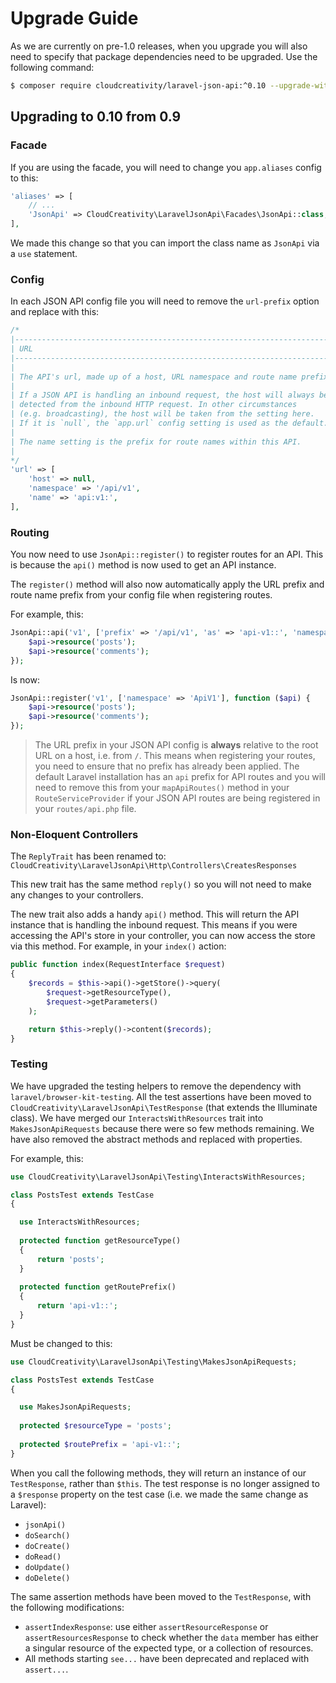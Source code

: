 # Upgrade Guide 

As we are currently on pre-1.0 releases, when you upgrade you will also need to specify that package
dependencies need to be upgraded. Use the following command:

```bash
$ composer require cloudcreativity/laravel-json-api:^0.10 --upgrade-with-dependencies
```

## Upgrading to 0.10 from 0.9

### Facade

If you are using the facade, you will need to change you `app.aliases` config to this:

```php
'aliases' => [
    // ...
    'JsonApi' => CloudCreativity\LaravelJsonApi\Facades\JsonApi::class,
],
```

We made this change so that you can import the class name as `JsonApi` via a `use` statement.

### Config

In each JSON API config file you will need to remove the `url-prefix` option and replace with this:

```php
/*
|--------------------------------------------------------------------------
| URL
|--------------------------------------------------------------------------
|
| The API's url, made up of a host, URL namespace and route name prefix.
|
| If a JSON API is handling an inbound request, the host will always be
| detected from the inbound HTTP request. In other circumstances
| (e.g. broadcasting), the host will be taken from the setting here.
| If it is `null`, the `app.url` config setting is used as the default.
|
| The name setting is the prefix for route names within this API.
|
*/
'url' => [
    'host' => null,
    'namespace' => '/api/v1',
    'name' => 'api:v1:',
],
```

### Routing

You now need to use `JsonApi::register()` to register routes for an API. This is because the `api()` method
is now used to get an API instance.

The `register()` method will also now automatically apply the URL prefix and route name prefix from your config 
file when registering routes.

For example, this:

```php
JsonApi::api('v1', ['prefix' => '/api/v1', 'as' => 'api-v1::', 'namespace' => 'ApiV1'], function ($api) {
    $api->resource('posts');
    $api->resource('comments');
});
```

Is now:

```php
JsonApi::register('v1', ['namespace' => 'ApiV1'], function ($api) {
    $api->resource('posts');
    $api->resource('comments');
});
```

> The URL prefix in your JSON API config is **always** relative to the root URL on a host, i.e. from `/`. 
This means when registering your routes, you need to ensure that no prefix has already been applied. The default
Laravel installation has an `api` prefix for API routes and you will need to remove this from your `mapApiRoutes()`
method in your `RouteServiceProvider` if your JSON API routes are being registered in your `routes/api.php` file.

### Non-Eloquent Controllers

The `ReplyTrait` has been renamed to:
`CloudCreativity\LaravelJsonApi\Http\Controllers\CreatesResponses`

This new trait has the same method `reply()` so you will not need to make any changes to your controllers.

The new trait also adds a handy `api()` method. This will return the API instance that is handling the inbound request.
This means if you were accessing the API's store in your controller, you can now access the store via this method. 
For example, in your `index()` action:

```php
public function index(RequestInterface $request)
{
    $records = $this->api()->getStore()->query(
        $request->getResourceType(),
        $request->getParameters()
    );

    return $this->reply()->content($records);
}
```

### Testing

We have upgraded the testing helpers to remove the dependency with `laravel/browser-kit-testing`. All the test
assertions have been moved to `CloudCreativity\LaravelJsonApi\TestResponse` (that extends the Illuminate class).
We have merged our `InteractsWithResources` trait into `MakesJsonApiRequests` because there were so few methods 
remaining. We have also removed the abstract methods and replaced with properties.

For example, this:

```php
use CloudCreativity\LaravelJsonApi\Testing\InteractsWithResources;

class PostsTest extends TestCase
{

  use InteractsWithResources;
  
  protected function getResourceType()
  {
      return 'posts';
  }
  
  protected function getRoutePrefix()
  {
      return 'api-v1::';
  }
}
```

Must be changed to this:

```php
use CloudCreativity\LaravelJsonApi\Testing\MakesJsonApiRequests;

class PostsTest extends TestCase
{

  use MakesJsonApiRequests;
  
  protected $resourceType = 'posts';
  
  protected $routePrefix = 'api-v1::';
}
```

When you call the following methods, they will return an instance of our `TestResponse`, rather than `$this`. The
test response is no longer assigned to a `$response` property on the test case (i.e. we made the same change as
Laravel):

- `jsonApi()`
- `doSearch()`
- `doCreate()`
- `doRead()`
- `doUpdate()`
- `doDelete()`

The same assertion methods have been moved to the `TestResponse`, with the following modifications:

- `assertIndexResponse`: use either `assertResourceResponse` or `assertResourcesResponse` to check whether the
`data` member has either a singular resource of the expected type, or a collection of resources.
- All methods starting `see...` have been deprecated and replaced with `assert...`. 
